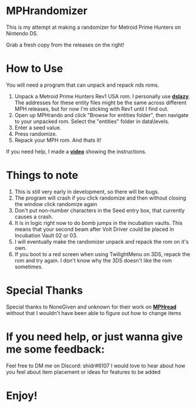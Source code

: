 # MPHrandomizer
This is my attempt at making a randomizer for Metroid Prime Hunters on Nintendo DS.

Grab a fresh copy from the releases on the right!

# How to Use

You will need a program that can unpack and repack nds roms.

 1. Unpack a Metroid Prime Hunters Rev1 USA rom. I personally use **[dslazy](https://www.romhacking.net/utilities/793/)**.  The addresses for these entity files might be the same across different MPH releases, but for now I'm sticking with Rev1 until I find out.
 2. Open up MPHrando and click "Browse for entities folder", then navigate to your unpacked rom. Select the "entities" folder in data\levels.
 3. Enter a seed value.
 4. Press randomize.
 5. Repack your MPH rom.
 And thats it!
 
 If you need help, I made a **[video](https://www.youtube.com/watch?v=J4i4qoCch90)** showing the instructions.

# Things to note

1. This is still very early in development, so there will be bugs.
2. The program will crash if you click randomize and then without closing the window click randomize again
3. Don't put non-number characters in the Seed entry box, that currently causes a crash.
4. It is in logic right now to do bomb jumps in the incubation vaults. This means that your second beam after Volt Driver could be placed in Incubation Vault 02 or 03.
5. I will eventually make the randomizer unpack and repack the rom on it's own.
7. If you boot to a red screen when using TwilightMenu on 3DS, repack the rom and try again.  I don't know why the 3DS doesn't like the rom sometimes.

 
 # Special Thanks
 Special thanks to NoneGiven and unknown for their work on **[MPHread](https://github.com/NoneGiven/MphRead)** without that I wouldn't have been able to figure out how to change items

# If you need help, or just wanna give me some feedback:
Feel free to DM me on Discord: shidr#6107
I would love to hear about how you feel about item placement or ideas for features to be added

# Enjoy!
